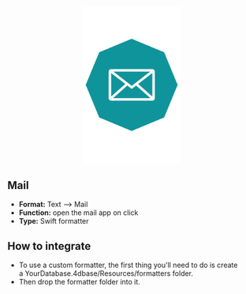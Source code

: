<p align="center"><img src="https://github.com/4d-for-ios/4d-for-ios-formatter-Mail/blob/master/formatter.png" alt=“Mail” height="auto" width="200"></p>

## Mail

* **Format:** Text ⟶ Mail
* **Function:** open the mail app on click
* **Type:** Swift formatter

## How to integrate

* To use a custom formatter, the first thing you'll need to do is create a YourDatabase.4dbase/Resources/formatters folder.
* Then drop the formatter folder into it.
